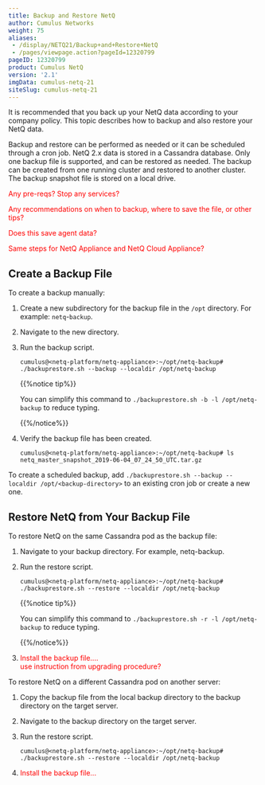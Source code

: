```yaml
---
title: Backup and Restore NetQ
author: Cumulus Networks
weight: 75
aliases:
 - /display/NETQ21/Backup+and+Restore+NetQ
 - /pages/viewpage.action?pageId=12320799
pageID: 12320799
product: Cumulus NetQ
version: '2.1'
imgData: cumulus-netq-21
siteSlug: cumulus-netq-21
---
```

It is recommended that you back up your NetQ data according to your
company policy. This topic describes how to backup and also restore your
NetQ data.

Backup and restore can be performed as needed or it can be scheduled
through a cron job. NetQ 2.x data is stored in a Cassandra database.
Only one backup file is supported, and can be restored as needed. The
backup can be created from one running cluster and restored to another
cluster. The backup snapshot file is stored on a local drive.

<span style="color: #ff0000;"> Any pre-reqs? Stop any services? </span>

<span style="color: #ff0000;"> Any recommendations on when to backup,
where to save the file, or other tips? </span>

<span style="color: #ff0000;"> Does this save agent data? </span>

<span style="color: #ff0000;"> Same steps for NetQ Appliance and NetQ
Cloud Appliance? </span>

## Create a Backup File</span>

To create a backup manually:

1.  Create a new subdirectory for the backup file in the `/opt`
    directory. For example: `netq`-`backup`.

2.  Navigate to the new directory.

3.  Run the backup script.
    
        cumulus@<netq-platform/netq-appliance>:~/opt/netq-backup# ./backuprestore.sh --backup --localdir /opt/netq-backup
    
    {{%notice tip%}}
    
    You can simplify this command to `./backuprestore.sh -b -l
    /opt/netq-backup` to reduce typing.
    
    {{%/notice%}}

4.  Verify the backup file has been created.
    
        cumulus@<netq-platform/netq-appliance>:~/opt/netq-backup# ls
        netq_master_snapshot_2019-06-04_07_24_50_UTC.tar.gz

To create a scheduled backup, add `./backuprestore.sh --backup
--localdir /opt/<backup-directory>` to an existing cron job or create a
new one.

## Restore NetQ from Your Backup File</span>

To restore NetQ on the same Cassandra pod as the backup file:

1.  Navigate to your backup directory. For example, netq-backup.

2.  Run the restore script.
    
        cumulus@<netq-platform/netq-appliance>:~/opt/netq-backup# ./backuprestore.sh --restore --localdir /opt/netq-backup
    
    {{%notice tip%}}
    
    You can simplify this command to `./backuprestore.sh -r -l
    /opt/netq-backup` to reduce typing.
    
    {{%/notice%}}

3.  <span style="color: #ff0000;"> Install the backup file.... </span>  
    <span style="color: #ff0000;"> use instruction from upgrading
    procedure? </span>

To restore NetQ on a different Cassandra pod on another server:

1.  Copy the backup file from the local backup directory to the backup
    directory on the target server.

2.  Navigate to the backup directory on the target server.

3.  Run the restore script.
    
        cumulus@<netq-platform/netq-appliance>:~/opt/netq-backup# ./backuprestore.sh --restore --localdir /opt/netq-backup

4.  <span style="color: #ff0000;"> Install the backup file... </span>

  
[<span style="color: #707070;">
</span>](https://wiki.cumulusnetworks.com/display/N2/Backup+and+Restore)

<article id="html-search-results" class="ht-content" style="display: none;">

</article>

<footer id="ht-footer">

</footer>
